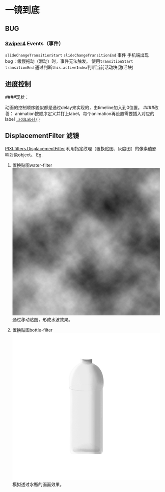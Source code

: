 # 一镜到底
## BUG

### [Swiper4](https://www.swiper.com.cn/) Events（事件）

`slideChangeTransitionStart` `slideChangeTransitionEnd` 事件 手机端出现bug：缓慢拖动（滑动）时，事件无法触发。
使用`transitionStart` `transitionEnd` 通过判断`this.activeIndex`判断当前活动块(激活块)


## 进度控制

####现状：

动画的控制顺序貌似都是通过delay来实现的，由timeline加入到0位置。
####改善：
animation按顺序定义并打上label，每个animation再设置需要插入对应的label
[`.addLabel()`](https://greensock.com/docs/TimelineMax/addLabel()) 

## DisplacementFilter 滤镜
[PIXI.filters.DisplacementFilter](http://pixijs.download/dev/docs/PIXI.filters.DisplacementFilter.html)
利用指定纹理（置换贴图、灰度图）的像素值影响对象object。
Eg.
  1. 置换贴图water-filter
     ![water-filter](./water-filter.png)
     通过移动贴图，形成水波效果。

  2. 置换贴图bottle-filter
     ![bottle-filte](./bottle-filter.png)
     模拟透过水瓶的画面效果。